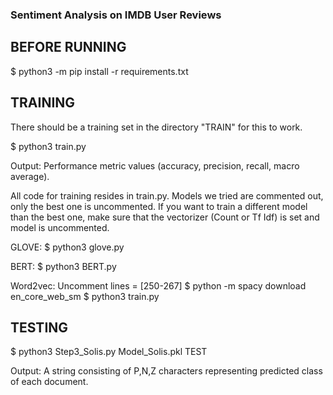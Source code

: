 ### Sentiment Analysis on IMDB User Reviews


## BEFORE RUNNING

$ python3 -m pip install -r requirements.txt


## TRAINING

There should be a training set in the directory "TRAIN" for this to work.

$ python3 train.py

Output: Performance metric values (accuracy, precision, recall, macro average).

All code for training resides in train.py. Models we tried are commented out, only the best one is uncommented. If you want to train a different model than the best one, make sure that the vectorizer (Count or Tf Idf) is set and model is uncommented.

GLOVE: 
$ python3 glove.py

BERT:
$ python3 BERT.py

Word2vec:
Uncomment lines =  [250-267]
$ python -m spacy download en_core_web_sm
$ python3 train.py


## TESTING

$ python3 Step3_Solis.py Model_Solis.pkl TEST

Output: A string consisting of P,N,Z characters representing predicted class of each document.
